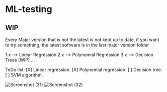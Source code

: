 # ML-testing
## WIP

Every Major version that is not the latest is not kept up to date, if you want to try something, the latest software is in the last major version folder

1.x --> Linear Regression 
2.x --> Polynomial Regression
3.x --> Decision Trees (WIP)
... 


ToDo list:
[X] Linear regression.
[X] Polynomial regression. 
[ ] Decision tree. 
[ ] SVM algorithm. 



![Screenshot (31)](https://github.com/LucaM185/ML-algos/assets/66442521/25fd82d1-582b-44c1-aef0-12e2b599f2c2)
![Screenshot (32)](https://github.com/LucaM185/ML-algos/assets/66442521/4e6514f0-4323-42fd-83c5-c55f5030809c)
